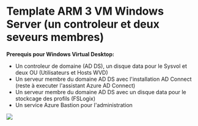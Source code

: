 # Template ARM 3 VM Windows Server (un controleur et deux seveurs membres)

**Prerequis pour Windows Virtual Desktop:**</br>

- Un controleur de domaine (AD DS), un disque data pour le Sysvol et deux OU (Utilisateurs et Hosts WVD)
- Un serveur membre du domaine AD DS avec l'installation AD Connect (reste à executer l'assistant Azure AD Connect)
- Un serveur membre du domaine AD DS avec un disque data pour le stockcage des profils (FSLogix)
- Un service Azure Bastion pour l'administration

<a href="https://portal.azure.com/#create/Microsoft.Template/uri/https%3A%2F%2Fraw.githubusercontent.com%2FPierre-Chesne%2FQuickStart-WindowsVirtualDesktop%2Fmaster%2FPrerequis%2Fazuredeploy.json" target="_blank"><img src="http://azuredeploy.net/deploybutton.png"/></a>

